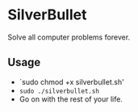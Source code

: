 # SilverBullet

Solve all computer problems forever.

## Usage

- `sudo chmod +x silverbullet.sh'
- `sudo ./silverbullet.sh`
- Go on with the rest of your life.
